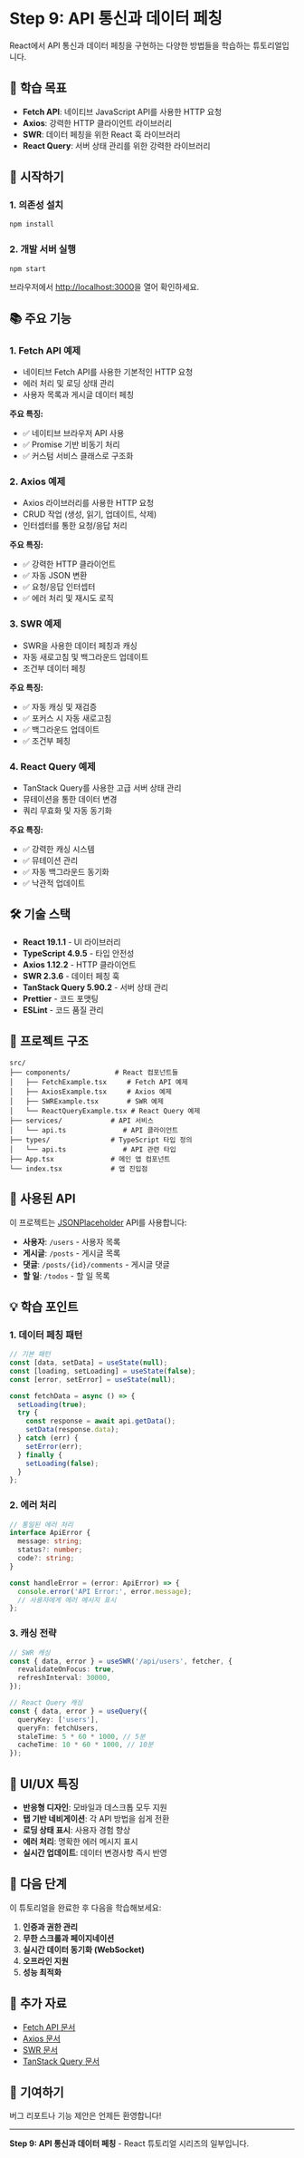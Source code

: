 # Step 9: API 통신과 데이터 페칭

React에서 API 통신과 데이터 페칭을 구현하는 다양한 방법들을 학습하는 튜토리얼입니다.

## 🎯 학습 목표

- **Fetch API**: 네이티브 JavaScript API를 사용한 HTTP 요청
- **Axios**: 강력한 HTTP 클라이언트 라이브러리
- **SWR**: 데이터 페칭을 위한 React 훅 라이브러리
- **React Query**: 서버 상태 관리를 위한 강력한 라이브러리

## 🚀 시작하기

### 1. 의존성 설치

```bash
npm install
```

### 2. 개발 서버 실행

```bash
npm start
```

브라우저에서 [http://localhost:3000](http://localhost:3000)을 열어 확인하세요.

## 📚 주요 기능

### 1. Fetch API 예제
- 네이티브 Fetch API를 사용한 기본적인 HTTP 요청
- 에러 처리 및 로딩 상태 관리
- 사용자 목록과 게시글 데이터 페칭

**주요 특징:**
- ✅ 네이티브 브라우저 API 사용
- ✅ Promise 기반 비동기 처리
- ✅ 커스텀 서비스 클래스로 구조화

### 2. Axios 예제
- Axios 라이브러리를 사용한 HTTP 요청
- CRUD 작업 (생성, 읽기, 업데이트, 삭제)
- 인터셉터를 통한 요청/응답 처리

**주요 특징:**
- ✅ 강력한 HTTP 클라이언트
- ✅ 자동 JSON 변환
- ✅ 요청/응답 인터셉터
- ✅ 에러 처리 및 재시도 로직

### 3. SWR 예제
- SWR을 사용한 데이터 페칭과 캐싱
- 자동 새로고침 및 백그라운드 업데이트
- 조건부 데이터 페칭

**주요 특징:**
- ✅ 자동 캐싱 및 재검증
- ✅ 포커스 시 자동 새로고침
- ✅ 백그라운드 업데이트
- ✅ 조건부 페칭

### 4. React Query 예제
- TanStack Query를 사용한 고급 서버 상태 관리
- 뮤테이션을 통한 데이터 변경
- 쿼리 무효화 및 자동 동기화

**주요 특징:**
- ✅ 강력한 캐싱 시스템
- ✅ 뮤테이션 관리
- ✅ 자동 백그라운드 동기화
- ✅ 낙관적 업데이트

## 🛠️ 기술 스택

- **React 19.1.1** - UI 라이브러리
- **TypeScript 4.9.5** - 타입 안전성
- **Axios 1.12.2** - HTTP 클라이언트
- **SWR 2.3.6** - 데이터 페칭 훅
- **TanStack Query 5.90.2** - 서버 상태 관리
- **Prettier** - 코드 포맷팅
- **ESLint** - 코드 품질 관리

## 📁 프로젝트 구조

```
src/
├── components/           # React 컴포넌트들
│   ├── FetchExample.tsx     # Fetch API 예제
│   ├── AxiosExample.tsx     # Axios 예제
│   ├── SWRExample.tsx       # SWR 예제
│   └── ReactQueryExample.tsx # React Query 예제
├── services/            # API 서비스
│   └── api.ts              # API 클라이언트
├── types/               # TypeScript 타입 정의
│   └── api.ts              # API 관련 타입
├── App.tsx              # 메인 앱 컴포넌트
└── index.tsx            # 앱 진입점
```

## 🔧 사용된 API

이 프로젝트는 [JSONPlaceholder](https://jsonplaceholder.typicode.com/) API를 사용합니다:

- **사용자**: `/users` - 사용자 목록
- **게시글**: `/posts` - 게시글 목록
- **댓글**: `/posts/{id}/comments` - 게시글 댓글
- **할 일**: `/todos` - 할 일 목록

## 💡 학습 포인트

### 1. 데이터 페칭 패턴
```typescript
// 기본 패턴
const [data, setData] = useState(null);
const [loading, setLoading] = useState(false);
const [error, setError] = useState(null);

const fetchData = async () => {
  setLoading(true);
  try {
    const response = await api.getData();
    setData(response.data);
  } catch (err) {
    setError(err);
  } finally {
    setLoading(false);
  }
};
```

### 2. 에러 처리
```typescript
// 통일된 에러 처리
interface ApiError {
  message: string;
  status?: number;
  code?: string;
}

const handleError = (error: ApiError) => {
  console.error('API Error:', error.message);
  // 사용자에게 에러 메시지 표시
};
```

### 3. 캐싱 전략
```typescript
// SWR 캐싱
const { data, error } = useSWR('/api/users', fetcher, {
  revalidateOnFocus: true,
  refreshInterval: 30000,
});

// React Query 캐싱
const { data, error } = useQuery({
  queryKey: ['users'],
  queryFn: fetchUsers,
  staleTime: 5 * 60 * 1000, // 5분
  cacheTime: 10 * 60 * 1000, // 10분
});
```

## 🎨 UI/UX 특징

- **반응형 디자인**: 모바일과 데스크톱 모두 지원
- **탭 기반 네비게이션**: 각 API 방법을 쉽게 전환
- **로딩 상태 표시**: 사용자 경험 향상
- **에러 처리**: 명확한 에러 메시지 표시
- **실시간 업데이트**: 데이터 변경사항 즉시 반영

## 🚀 다음 단계

이 튜토리얼을 완료한 후 다음을 학습해보세요:

1. **인증과 권한 관리**
2. **무한 스크롤과 페이지네이션**
3. **실시간 데이터 동기화 (WebSocket)**
4. **오프라인 지원**
5. **성능 최적화**

## 📖 추가 자료

- [Fetch API 문서](https://developer.mozilla.org/en-US/docs/Web/API/Fetch_API)
- [Axios 문서](https://axios-http.com/)
- [SWR 문서](https://swr.vercel.app/)
- [TanStack Query 문서](https://tanstack.com/query/latest)

## 🤝 기여하기

버그 리포트나 기능 제안은 언제든 환영합니다!

---

**Step 9: API 통신과 데이터 페칭** - React 튜토리얼 시리즈의 일부입니다.